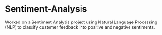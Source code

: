 # Sentiment-Analysis
Worked on a Sentiment Analysis project using Natural Language Processing (NLP) to classify customer feedback into positive and negative sentiments.
